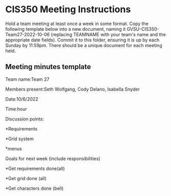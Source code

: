 # CIS350 Meeting Instructions

Hold a team meeting at least once a week in some format.  Copy the following template below into a new document, naming it GVSU-CIS350-Team27-2022-10-06 (replacing TEAMNAME with your team's name and the appropriate date fields).  Commit it to this folder, ensuring it is up by each Sunday by 11:59pm.  There should be a unique document for each meeting held.

## Meeting minutes template

Team name:Team 27

Members present:Seth Wolfgang, Cody Delano, Isabella Snyder

Date:10/6/2022

Time:hour

Discussion points: 

*Requirements

*Grid system

*menus

Goals for next week (include responsibilities)

*Get requirements done(all)

*Get grid done (all)

*Get characters done (bell)

